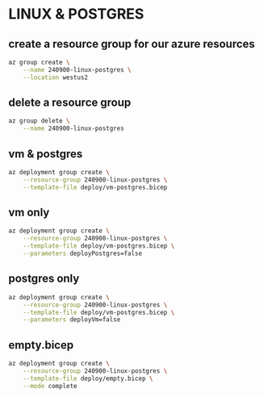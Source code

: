 # LINUX & POSTGRES

## create a resource group for our azure resources
```bash
az group create \
    --name 240900-linux-postgres \
    --location westus2
```

## delete a resource group
```bash
az group delete \
    --name 240900-linux-postgres
```

## vm & postgres
```bash
az deployment group create \
    --resource-group 240900-linux-postgres \
    --template-file deploy/vm-postgres.bicep
```

## vm only
```bash
az deployment group create \
    --resource-group 240900-linux-postgres \
    --template-file deploy/vm-postgres.bicep \
    --parameters deployPostgres=false
```

## postgres only
```bash
az deployment group create \
    --resource-group 240900-linux-postgres \
    --template-file deploy/vm-postgres.bicep \
    --parameters deployVm=false
```

## empty.bicep
```bash
az deployment group create \
    --resource-group 240900-linux-postgres \
    --template-file deploy/empty.bicep \
    --mode complete
```
